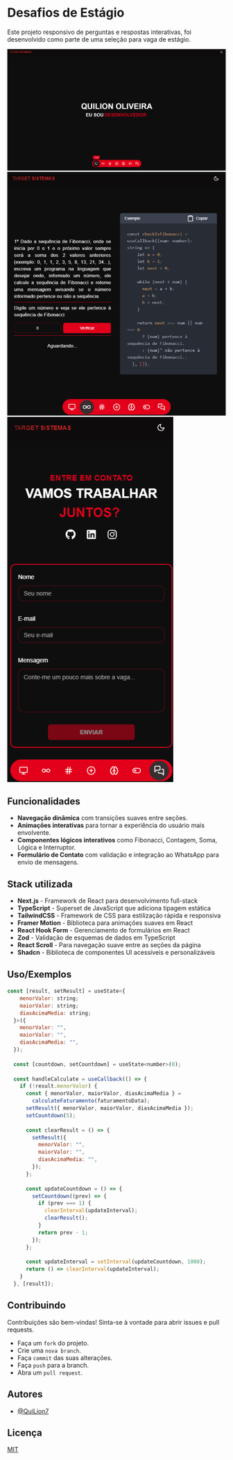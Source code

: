 # Desafios de Estágio

Este projeto responsivo de perguntas e respostas interativas, foi desenvolvido como parte de uma seleção para vaga de estágio.

![Print versão desktop](https://github.com/QuiLion7/desafio-vaga-estagio-target-sao-paulo/blob/main/app/images/desktop.png?raw=true)
![Print versão tablet](https://github.com/QuiLion7/desafio-vaga-estagio-target-sao-paulo/blob/main/app/images/tablet.png?raw=true)
![Print versão mobile](https://github.com/QuiLion7/desafio-vaga-estagio-target-sao-paulo/blob/main/app/images/mobile.png?raw=true)

## Funcionalidades

- **Navegação dinâmica** com transições suaves entre seções.
- **Animações interativas** para tornar a experiência do usuário mais envolvente.
- **Componentes lógicos interativos** como Fibonacci, Contagem, Soma, Lógica e Interruptor.
- **Formulário de Contato** com validação e integração ao WhatsApp para envio de mensagens.

## Stack utilizada

- **Next.js** - Framework de React para desenvolvimento full-stack
- **TypeScript** - Superset de JavaScript que adiciona tipagem estática
- **TailwindCSS** - Framework de CSS para estilização rápida e responsiva
- **Framer Motion** - Biblioteca para animações suaves em React
- **React Hook Form** - Gerenciamento de formulários em React
- **Zod** - Validação de esquemas de dados em TypeScript
- **React Scroll** - Para navegação suave entre as seções da página
- **Shadcn** - Biblioteca de componentes UI acessíveis e personalizáveis

## Uso/Exemplos

```javascript
const [result, setResult] = useState<{
    menorValor: string;
    maiorValor: string;
    diasAcimaMedia: string;
  }>({
    menorValor: "",
    maiorValor: "",
    diasAcimaMedia: "",
  });

  const [countdown, setCountdown] = useState<number>(0);

  const handleCalculate = useCallback(() => {
    if (!result.menorValor) {
      const { menorValor, maiorValor, diasAcimaMedia } =
        calculateFaturamento(faturamentoData);
      setResult({ menorValor, maiorValor, diasAcimaMedia });
      setCountdown(5);

      const clearResult = () => {
        setResult({
          menorValor: "",
          maiorValor: "",
          diasAcimaMedia: "",
        });
      };

      const updateCountdown = () => {
        setCountdown((prev) => {
          if (prev === 1) {
            clearInterval(updateInterval);
            clearResult();
          }
          return prev - 1;
        });
      };

      const updateInterval = setInterval(updateCountdown, 1000);
      return () => clearInterval(updateInterval);
    }
  }, [result]);
```

## Contribuindo

Contribuições são bem-vindas! Sinta-se à vontade para abrir issues e pull requests.

- Faça um `fork` do projeto.
- Crie uma `nova branch`.
- Faça `commit` das suas alterações.
- Faça `push` para a branch.
- Abra um `pull request`.

## Autores

- [@QuiLion7](https://www.github.com/QuiLion7)

## Licença

[MIT](https://choosealicense.com/licenses/mit/)
